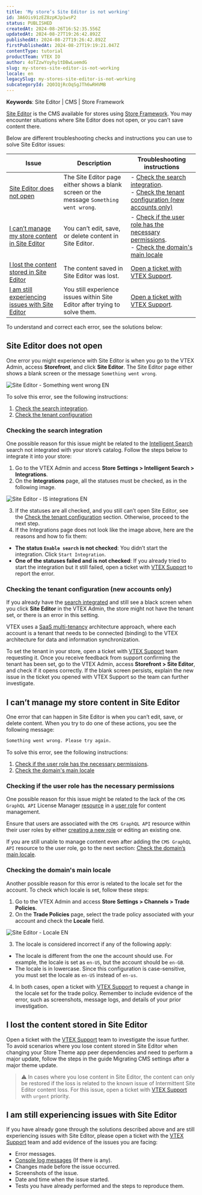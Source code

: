 ```yaml
---
title: 'My store’s Site Editor is not working'
id: 3A6Ois91zEZ8zpKJp1wsP2
status: PUBLISHED
createdAt: 2024-08-26T16:52:35.556Z
updatedAt: 2024-08-27T19:26:42.892Z
publishedAt: 2024-08-27T19:26:42.892Z
firstPublishedAt: 2024-08-27T19:19:21.047Z
contentType: tutorial
productTeam: VTEX IO
author: 4oTZzwYoyhy1tDBwLuemdG
slug: my-stores-site-editor-is-not-working
locale: en
legacySlug: my-stores-site-editor-is-not-working
subcategoryId: 2Q0IQjRcOqSgJTh6wRHVMB
---
```


**Keywords**: Site Editor | CMS | Store Framework

[Site Editor](https://developers.vtex.com/docs/guides/vtex-io-documentation-site-editor) is the CMS available for stores using [Store Framework](https://developers.vtex.com/docs/guides/store-framework). You may encounter situations where Site Editor does not open, or you can’t save content there.

Below are different troubleshooting checks and instructions you can use to solve Site Editor issues:

| **Issue** | **Description** | **Troubleshooting instructions** |
| --------- | --------------- | -------------------------------- |
| [Site Editor does not open](#site-editor-does-not-open) | The Site Editor page either shows a blank screen or the message `Something went wrong`. | - [Check the search integration](#checking-the-search-integration).<br>- [Check the tenant configuration (new accounts only)](#checking-the-tenant-configuration-new-accounts-only) |
| [I can’t manage my store content in Site Editor](#i-cant-manage-my-store-content-in-site-editor) | You can’t edit, save, or delete content in Site Editor. | - [Check if the user role has the necessary permissions](#checking-if-the-user-role-has-the-necessary-permissions).<br>- [Check the domain's main locale](#checking-the-domains-main-locale) |
| [I lost the content stored in Site Editor](#i-lost-the-content-stored-in-site-editor) | The content saved in Site Editor was lost. | [Open a ticket with VTEX Support](#i-lost-the-content-stored-in-site-editor). |
| [I am still experiencing issues with Site Editor](#i-am-still-experiencing-issues-with-site-editor) | You still experience issues within Site Editor after trying to solve them. | [Open a ticket with VTEX Support](#i-am-still-experiencing-issues-with-site-editor). |

To understand and correct each error, see the solutions below:

## Site Editor does not open

One error you might experience with Site Editor is when you go to the VTEX Admin, access **Storefront**, and click **Site Editor**. The Site Editor page either shows a blank screen or the message `Something went wrong`.

![Site Editor - Something went wrong EN](//images.ctfassets.net/alneenqid6w5/6HAg54FmMXcxq7rfh1738y/e3db2a4576b949793256c5887829ae1a/img1-EN.png)

To solve this error, see the following instructions:

1. [Check the search integration](#checking-the-search-integration).
2. [Check the tenant configuration](#checking-the-tenant-configuration)

### Checking the search integration

One possible reason for this issue might be related to the [Intelligent Search](https://help.vtex.com/en/tracks/vtex-intelligent-search--19wrbB7nEQcmwzDPl1l4Cb/3qgT47zY08biLP3d5os3DG) search not integrated with your store’s catalog. Follow the steps below to integrate it into your store:

1. Go to the VTEX Admin and access **Store Settings > Intelligent Search > Integrations**.
2. On the **Integrations** page, all the statuses must be checked, as in the following image. 

![Site Editor - IS integrations EN](//images.ctfassets.net/alneenqid6w5/5hQJjnkLuCwRA2VVtKvEEC/e06d381636db9dcabef4ec98acec7bf9/img2-EN.png)

3. If the statuses are all checked, and you still can’t open Site Editor, see the [Check the tenant configuration](#checking-the-tenant-configuration) section. Otherwise, proceed to the next step.
4. If the Integrations page does not look like the image above, here are the reasons and how to fix them:
- **The status `Enable search` is not checked**: You didn’t start the integration. Click `Start Integration`.
- **One of the statuses failed and is not checked**: If you already tried to start the integration but it still failed, open a ticket with [VTEX Support](https://help.vtex.com/en/support) to report the error.

### Checking the tenant configuration (new accounts only)

If you already have the [search integrated](#check-the-search-integration) and still see a black screen when you click **Site Editor** in the VTEX Admin, the store might not have the tenant set, or there is an error in this setting. 

VTEX uses a [SaaS multi-tenancy](https://developers.vtex.com/docs/guides/cloud-infrastructure#saas-multi-tenancy) architecture approach, where each account is a tenant that needs to be connected (binding) to the VTEX architecture for data and information synchronization.

To set the tenant in your store, open a ticket with [VTEX Support](https://help.vtex.com/en/support) team requesting it. Once you receive feedback from support confirming the tenant has been set, go to the VTEX Admin, access **Storefront > Site Editor**, and check if it opens correctly. If the blank screen persists, explain the new issue in the ticket you opened with VTEX Support so the team can further investigate.

## I can’t manage my store content in Site Editor

One error that can happen in Site Editor is when you can’t edit, save, or delete content. When you try to do one of these actions, you see the following message:

```bash
Something went wrong. Please try again.
```

To solve this error, see the following instructions:

1. [Check if the user role has the necessary permissions](#checking-if-the-user-role-has-the-necessary-permissions).
2. [Check the domain's main locale](#checking-the-domains-main-locale)

### Checking if the user role has the necessary permissions

One possible reason for this issue might be related to the lack of the `CMS GraphQL API` License Manager [resource](https://help.vtex.com/en/tutorial/license-manager-resources--3q6ztrC8YynQf6rdc6euk3) in a [user role](https://help.vtex.com/tutorial/roles--7HKK5Uau2H6wxE1rH5oRbc) for content management. 

Ensure that users are associated with the `CMS GraphQL API` resource within their user roles by either [creating a new role](https://help.vtex.com/en/tutorial/roles--7HKK5Uau2H6wxE1rH5oRbc#creating-a-role) or editing an existing one.

If you are still unable to manage content even after adding the `CMS GraphQL API` resource to the user role, go to the next section: [Check the domain’s main locale](#check-the-domains-main-locale).

### Checking the domain's main locale

Another possible reason for this error is related to the locale set for the account. To check which locale is set, follow these steps:

1. Go to the VTEX Admin and access **Store Settings > Channels > Trade Policies**.
2. On the **Trade Policies** page, select the trade policy associated with your account and check the **Locale** field.

![Site Editor - Locale EN](//images.ctfassets.net/alneenqid6w5/6i6EbEw6OXr2BnOzh4mVE2/e98d889fc1912c82756c23dff38090d3/img3-EN.png)

3. The locale is considered incorrect if any of the following apply:
- The locale is different from the one the account should use. For example, the locale is set as `en-US`, but the account should be `en-GB`.
- The locale is in lowercase. Since this configuration is case-sensitive, you must set the locale as `en-US` instead of `en-us`.
4. In both cases, open a ticket with [VTEX Support](https://help.vtex.com/en/support) to request a change in the locale set for the trade policy. Remember to include evidence of the error, such as screenshots, message logs, and details of your prior investigation.

## I lost the content stored in Site Editor

Open a ticket with the [VTEX Support](https://help.vtex.com/en/support) team to investigate the issue further. To avoid scenarios where you lose content stored in Site Editor when changing your Store Theme app peer dependencies and need to perform a major update, follow the steps in the guide Migrating CMS settings after a major theme update.

>⚠️ In cases where you lose content in Site Editor, the content can only be restored if the loss is related to the known issue of Intermittent Site Editor content loss. For this issue, open a ticket with [VTEX Support](https://help.vtex.com/pt/support) with `urgent` priority.

## I am still experiencing issues with Site Editor 

If you have already gone through the solutions described above and are still experiencing issues with Site Editor, please open a ticket with the [VTEX Support](https://help.vtex.com/en/support) team and add evidence of the issues you are facing:

- Error messages.
- [Console log messages](https://developer.chrome.com/docs/devtools/console/understand-messages) (If there is any).
- Changes made before the issue occurred.
- Screenshots of the issue.
- Date and time when the issue started.
- Tests you have already performed and the steps to reproduce them.

